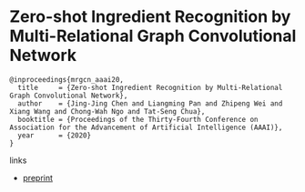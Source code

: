 # Zero-shot Ingredient Recognition by Multi-Relational Graph Convolutional Network

```
@inproceedings{mrgcn_aaai20,
  title     = {Zero-shot Ingredient Recognition by Multi-Relational Graph Convolutional Network},
  author    = {Jing-Jing Chen and Liangming Pan and Zhipeng Wei and Xiang Wang and Chong-Wah Ngo and Tat-Seng Chua},
  booktitle = {Proceedings of the Thirty-Fourth Conference on Association for the Advancement of Artificial Intelligence (AAAI)},
  year      = {2020}
}
```

links
- [preprint](http://vireo.cs.cityu.edu.hk/papers/jingjing_aaai2020.pdf)
